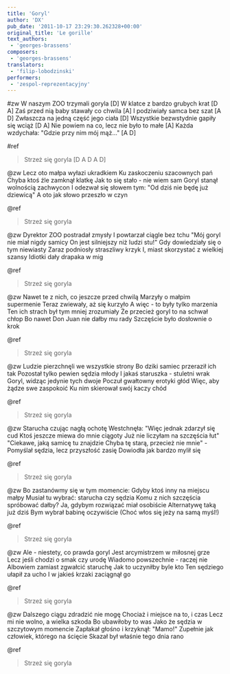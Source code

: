 ```yaml
---
title: 'Goryl'
author: 'DX'
pub_date: '2011-10-17 23:29:30.262328+00:00'
original_title: 'Le gorille'
text_authors:
 - 'georges-brassens'
composers:
 - 'georges-brassens'
translators:
 - 'filip-lobodzinski'
performers:
 - 'zespol-reprezentacyjny'
---
```


#zw
W naszym ZOO trzymali goryla [D]
W klatce z bardzo grubych krat [D A]
Zaś przed nią baby stawały co chwila [A]
I podziwiały samca bez szat [A D]
Zwłaszcza na jedną część jego ciała [D]
Wszystkie bezwstydnie gapiły się wciąż [D A]
Nie powiem na co, lecz nie było to małe [A]
Każda wzdychała: "Gdzie przy nim mój mąż..." [A D]

#ref
>Strzeż się goryla [D A D A D]

@zw
Lecz oto małpa wyłazi ukradkiem
Ku zaskoczeniu szacownych pań
Chyba ktoś źle zamknął klatkę
Jak to się stało - nie wiem sam
Goryl stanął wolnością zachwycon
I odezwał się słowem tym:
"Od dziś nie będę już dziewicą"
A oto jak słowo przeszło w czyn

@ref
>Strzeż się goryla

@zw
Dyrektor ZOO postradał zmysły
I powtarzał ciągle bez tchu
"Mój goryl nie miał nigdy samicy
On jest silniejszy niż ludzi stu!"
Gdy dowiedziały się o tym niewiasty
Zaraz podniosły straszliwy krzyk
I, miast skorzystać z wielkiej szansy
Idiotki dały drapaka w mig

@ref
>Strzeż się goryla

@zw
Nawet te z nich, co jeszcze przed chwilą
Marzyły o małpim supermenie
Teraz zwiewały, aż się kurzyło
A więc - to były tylko marzenia
Ten ich strach był tym mniej zrozumiały
Że przecież goryl to na schwał chłop
Bo nawet Don Juan nie dałby mu rady
Szczęście było dosłownie o krok

@ref
>Strzeż się goryla

@zw
Ludzie pierzchnęli we wszystkie strony
Bo dziki samiec przeraził ich tak
Pozostał tylko pewien sędzia młody
I jakaś staruszka - stuletni wrak
Goryl, widząc jedynie tych dwoje
Poczuł gwałtowny erotyki głód
Więc, aby żądze swe zaspokoić
Ku nim skierował swój kaczy chód

@ref
>Strzeż się goryla

@zw
Starucha czując nagłą ochotę
Westchnęła: "Więc jednak zdarzył się cud
Ktoś jeszcze miewa do mnie ciągoty
Już nie liczyłam na szczęścia łut"
"Ciekawe, jaką samicę tu znajdzie
Chyba tę starą, przecież nie mnie" -
Pomyślał sędzia, lecz przyszłość zasię
Dowiodła jak bardzo mylił się

@ref
>Strzeż się goryla

@zw
Bo zastanówmy się w tym momencie:
Gdyby ktoś inny na miejscu małpy
Musiał tu wybrać: starucha czy sędzia
Komu z nich szczęścia spróbować dałby?
Ja, gdybym rozwiązać miał osobiście
Alternatywę taką już dziś
Bym wybrał babinę oczywiście
(Choć włos się jeży na samą myśl!)

@ref
>Strzeż się goryla

@zw
Ale - niestety, co prawda goryl
Jest arcymistrzem w miłosnej grze
Lecz jeśli chodzi o smak czy urodę
Wiadomo powszechnie - raczej nie
Albowiem zamiast zgwałcić staruchę
Jak to uczyniłby byle kto
Ten sędziego ułapił za ucho
I w jakieś krzaki zaciągnął go

@ref
>Strzeż się goryla

@zw
Dalszego ciągu zdradzić nie mogę
Chociaż i miejsce na to, i czas
Lecz mi nie wolno, a wielka szkoda
Bo ubawiłoby to was
Jako że sędzia w szczytowym momencie
Zapłakał głośno i krzyknął: "Mamo!"
Zupełnie jak człowiek, którego na ścięcie
Skazał był właśnie tego dnia rano

@ref
>Strzeż się goryla